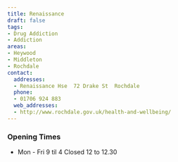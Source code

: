 ```yaml
---
title: Renaissance
draft: false
tags:
- Drug Addiction
- Addiction
areas:
- Heywood
- Middleton
- Rochdale
contact:
  addresses:
  - Renaissance Hse  72 Drake St  Rochdale
  phone:
  - 01706 924 883
  web_addresses:
  - http://www.rochdale.gov.uk/health-and-wellbeing/
---
```


### Opening Times
* Mon - Fri 9 til 4  Closed 12 to 12.30

